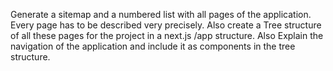 Generate a sitemap and a numbered list with all pages of the application. Every page has to be described very precisely. Also create a Tree structure of all these pages for the project in a next.js /app structure.
Also Explain the navigation of the application and include it as components in the tree structure.